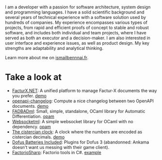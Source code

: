 I am a developer with a passion for software architecture, system design and programming languages. I have a solid scientific background and several years of technical experience with a software solution used by hundreds of companies. My experience encompasses various types of projects, from rapid and efficient proofs of concept to stable and robust software, and includes both individual and team projects, where I have served as both an executor and a decision-maker. I am also interested in user interface and experience issues, as well as product design. My key strengths are adaptability and analytical thinking.

Learn more about me on [ismailbennnai.fr](https://ismailbennani.fr).

# Take a look at

- [FacturX.NET](https://github.com/FacturX-NET/FacturXDotNet): A unified platform to manage Factur-X documents the way you prefer. [demo](https://demo.facturxdotnet.org/editor)
- [openapi-changelog](https://github.com/ismailbennani/openapi-changelog): Compute a nice changelog between two OpenAPI documents. [demo](http://www.ismailbennani.fr/openapi-changelog/)
- [FADBADml](http://fadbadml-dev.github.io/FADBADml/): Small, simple, standalone, OCaml library for Automatic Differentiation. [opam](https://opam.ocaml.org/packages/fadbadml/)
- [Websocketml](https://github.com/ismailbennani/websocketml): A simple websocket library for OCaml with no dependency. [opam](https://opam.ocaml.org/packages/websocketml/)
- [The cistercian clock](https://www.ismailbennani.fr/cistercian-clock): A clock where the numbers are encoded as cistercian decimals. [demo](https://www.ismailbennani.fr/cistercian-clock)
- [Dofus Batteries Included](https://github.com/Dofus-Batteries-Included): Plugins for Dofus 3 (abandonned: Ankama doesn't want us messing with their game client).
- [FactorioSharp](https://github.com/FactorioSharp): Factorio tools in C#. [example](https://github.com/FactorioSharp/FactorioSharp.Instrumentation?tab=readme-ov-file#example)
